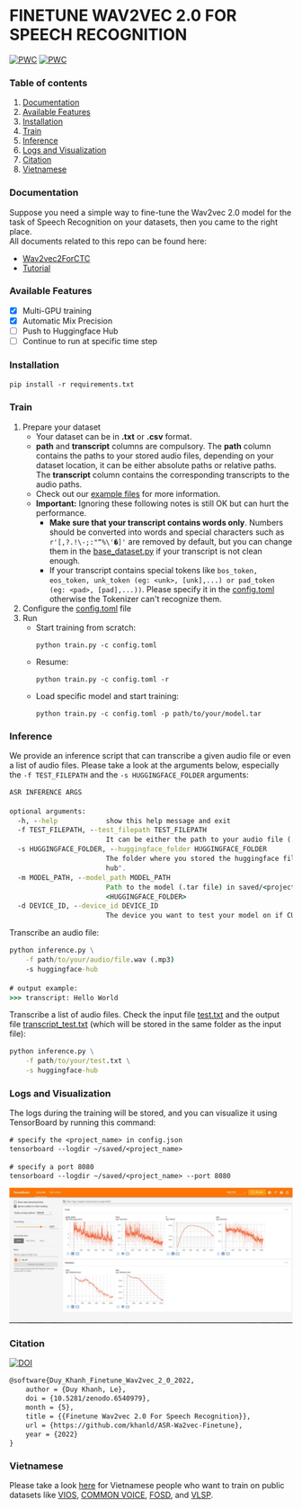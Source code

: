# FINETUNE WAV2VEC 2.0 FOR SPEECH RECOGNITION
[![PWC](https://img.shields.io/endpoint.svg?url=https://paperswithcode.com/badge/wav2vec2-base-vietnamese-160h/speech-recognition-on-common-voice-vi)](https://paperswithcode.com/sota/speech-recognition-on-common-voice-vi?p=wav2vec2-base-vietnamese-160h)
[![PWC](https://img.shields.io/endpoint.svg?url=https://paperswithcode.com/badge/wav2vec2-base-vietnamese-160h/speech-recognition-on-vivos)](https://paperswithcode.com/sota/speech-recognition-on-vivos?p=wav2vec2-base-vietnamese-160h)
### Table of contents
1. [Documentation](#documentation)
2. [Available Features](#feature)
3. [Installation](#installation)
4. [Train](#train)
5. [Inference](#inference)
6. [Logs and Visualization](#logs)
7. [Citation](#citation)
8. [Vietnamese](#vietnamese)


<a name = "documentation" ></a>
### Documentation
Suppose you need a simple way to fine-tune the Wav2vec 2.0 model for the task of Speech Recognition on your datasets, then you came to the right place.
</br>
All documents related to this repo can be found here:
- [Wav2vec2ForCTC](https://huggingface.co/docs/transformers/model_doc/wav2vec2#transformers.Wav2Vec2ForCTC)
- [Tutorial](https://huggingface.co/blog/fine-tune-wav2vec2-english)

<a name = "feature" ></a>
### Available Features
- [x] Multi-GPU training
- [x] Automatic Mix Precision
- [ ] Push to Huggingface Hub
- [ ] Continue to run at specific time step 

<a name = "installation" ></a>
### Installation
```
pip install -r requirements.txt
```

<a name = "train" ></a>
### Train
1. Prepare your dataset
    - Your dataset can be in <b>.txt</b> or <b>.csv</b> format.
    - <b>path</b> and <b>transcript</b> columns are compulsory. The <b>path</b> column contains the paths to your stored audio files, depending on your dataset location, it can be either absolute paths or relative paths. The <b>transcript</b> column contains the corresponding transcripts to the audio paths. 
    - Check out our [example files](examples/data_examples/) for more information.
    * <b>Important:</b> Ignoring these following notes is still OK but can hurt the performance.
        - <strong>Make sure that your transcript contains words only</strong>. Numbers should be converted into words and special characters such as ```r'[,?.!\-;:"“%\'�]'``` are removed by default,  but you can change them in the [base_dataset.py](base/base_dataset.py) if your transcript is not clean enough. 
        - If your transcript contains special tokens like ```bos_token, eos_token, unk_token (eg: <unk>, [unk],...) or pad_token (eg: <pad>, [pad],...))```. Please specify it in the [config.toml](config.toml) otherwise the Tokenizer can't recognize them.
2. Configure the [config.toml](config.toml) file
3. Run
    - Start training from scratch:
        ```
        python train.py -c config.toml
        ```
    - Resume:
        ```
        python train.py -c config.toml -r
        ```
    - Load specific model and start training:
        ```
        python train.py -c config.toml -p path/to/your/model.tar
        ```

<a name = "inference" ></a>
### Inference
We provide an inference script that can transcribe a given audio file or even a list of audio files. Please take a look at the arguments below, especially the ```-f TEST_FILEPATH``` and the ```-s HUGGINGFACE_FOLDER``` arguments:
```cmd
ASR INFERENCE ARGS

optional arguments:
  -h, --help            show this help message and exit
  -f TEST_FILEPATH, --test_filepath TEST_FILEPATH
                        It can be either the path to your audio file (.wav, .mp3) or a text file (.txt) contains list of audio filepaths.
  -s HUGGINGFACE_FOLDER, --huggingface_folder HUGGINGFACE_FOLDER
                        The folder where you stored the huggingface files. Check the <local_dir> argument of [huggingface.args] in config.toml. Default value: "huggingface-
                        hub".
  -m MODEL_PATH, --model_path MODEL_PATH
                        Path to the model (.tar file) in saved/<project_name>/checkpoints. If not provided, default uses the pytorch_model.bin in the
                        <HUGGINGFACE_FOLDER>
  -d DEVICE_ID, --device_id DEVICE_ID
                        The device you want to test your model on if CUDA is available. Otherwise, CPU is used. Default value: 0
```

Transcribe an audio file:
```cmd
python inference.py \
    -f path/to/your/audio/file.wav (.mp3)
    -s huggingface-hub

# output example:
>>> transcript: Hello World 
```

Transcribe a list of audio files. Check the input file [test.txt](examples/inference_data_examples/test.txt) and the output file [transcript_test.txt](examples/inference_data_examples/transcript_test.txt) (which will be stored in the same folder as the input file):
```cmd
python inference.py \
    -f path/to/your/test.txt \
    -s huggingface-hub
```


<a name = "logs" ></a>
### Logs and Visualization
The logs during the training will be stored, and you can visualize it using TensorBoard by running this command:
```
# specify the <project_name> in config.json
tensorboard --logdir ~/saved/<project_name>

# specify a port 8080
tensorboard --logdir ~/saved/<project_name> --port 8080
```
![tensorboard](examples/images/tensorboard.jpeg)

<a name = "citation" ></a>
### Citation 
[![DOI](https://zenodo.org/badge/485623832.svg)](https://github.com/khanld/ASR-Wa2vec-Finetune)
```text
@software{Duy_Khanh_Finetune_Wav2vec_2_0_2022,
    author = {Duy Khanh, Le},
    doi = {10.5281/zenodo.6540979},
    month = {5},
    title = {{Finetune Wav2vec 2.0 For Speech Recognition}},
    url = {https://github.com/khanld/ASR-Wa2vec-Finetune},
    year = {2022}
}
```
<a name = "vietnamese" ></a>
### Vietnamese
Please take a look [here](examples/vietnamese-tutorial) for Vietnamese people who want to train on public datasets like  [VIOS](https://huggingface.co/datasets/vivos), [COMMON VOICE](https://huggingface.co/datasets/mozilla-foundation/common_voice_8_0), [FOSD](https://data.mendeley.com/datasets/k9sxg2twv4/4), and [VLSP](https://vlsp.org.vn/vlsp2020/eval/asr).
